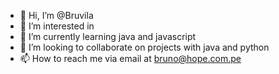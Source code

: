 - 👋 Hi, I’m @Bruvila
- 👀 I’m interested in 
- 🌱 I’m currently learning java and javascript
- 💞️ I’m looking to collaborate on projects with java and python
- 📫 How to reach me via email at bruno@hope.com.pe

<!---
Bruvila/Bruvila is a ✨ special ✨ repository because its `README.md` (this file) appears on your GitHub profile.
You can click the Preview link to take a look at your changes.
--->
